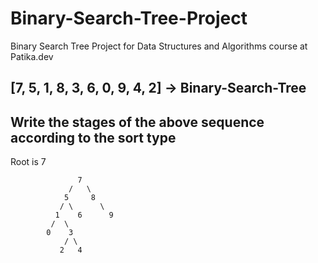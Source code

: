 # Binary-Search-Tree-Project
Binary Search Tree Project for Data Structures and Algorithms course at Patika.dev
## [7, 5, 1, 8, 3, 6, 0, 9, 4, 2] -> Binary-Search-Tree
## Write the stages of the above sequence according to the sort type
Root is 7
```
               7
             /   \
            5     8
           / \      \
          1    6      9
         /  \    
        0    3
            / \
           2   4
```
